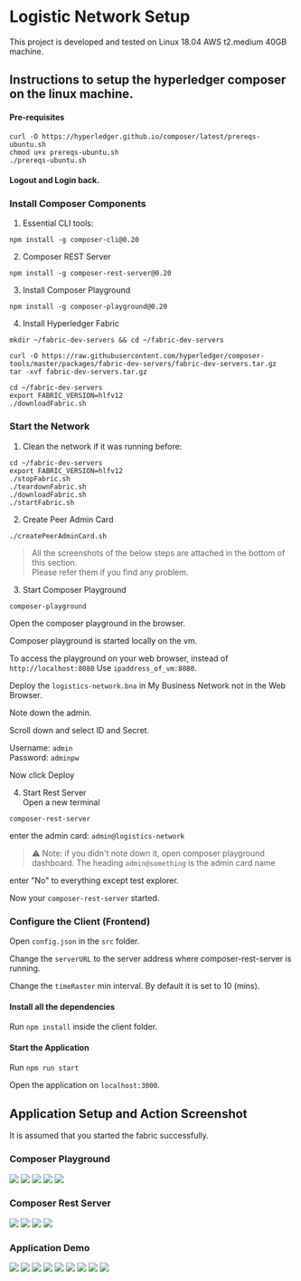 # Logistic Network Setup

This project is developed and tested on Linux 18.04 AWS t2.medium 40GB machine.

## Instructions to setup the hyperledger composer on the linux machine.

#### Pre-requisites

```
curl -O https://hyperledger.github.io/composer/latest/prereqs-ubuntu.sh
chmod u+x prereqs-ubuntu.sh
./prereqs-ubuntu.sh
```   

#### Logout and Login back.

### Install Composer Components

1. Essential CLI tools:

```
npm install -g composer-cli@0.20
```

2. Composer REST Server

```
npm install -g composer-rest-server@0.20
```

3. Install Composer Playground

```
npm install -g composer-playground@0.20
```

4. Install Hyperledger Fabric

```
mkdir ~/fabric-dev-servers && cd ~/fabric-dev-servers

curl -O https://raw.githubusercontent.com/hyperledger/composer-tools/master/packages/fabric-dev-servers/fabric-dev-servers.tar.gz
tar -xvf fabric-dev-servers.tar.gz
```

```
cd ~/fabric-dev-servers
export FABRIC_VERSION=hlfv12
./downloadFabric.sh
```

### Start the Network

1. Clean the network if it was running before:

```
cd ~/fabric-dev-servers
export FABRIC_VERSION=hlfv12
./stopFabric.sh
./teardownFabric.sh
./downloadFabric.sh
./startFabric.sh
```

2. Create Peer Admin Card

```
./createPeerAdminCard.sh
```

> All the screenshots of the below steps are attached in the bottom of this section.   
> Please refer them if you find any problem.  

3. Start Composer Playground

```
composer-playground
```

Open the composer playground in the browser.

Composer playground is started locally on the vm.

To access the playground on your web browser, instead of `http://localhost:8080`
Use `ipaddress_of_vm:8080`.

Deploy the `logistics-network.bna` in My Business Network not in the Web Browser.

Note down the admin.

Scroll down and select ID and Secret.

Username: `admin`  
Password: `adminpw`  

Now click Deploy  

4. Start Rest Server  
   Open a new terminal

```
composer-rest-server
```

enter the admin card: `admin@logistics-network`  

> :warning: Note: if you didn't note down it, open composer playground dashboard. The heading `admin@something` is the admin card name

enter "No" to everything except test explorer.

Now your `composer-rest-server` started.

### Configure the Client (Frontend)

Open `config.json` in the `src` folder.

Change the `serverURL` to the server address where composer-rest-server is running.

Change the `timeRaster` min interval. By default it is set to 10 (mins).

#### Install all the dependencies

Run `npm install` inside the client folder.

#### Start the Application

Run `npm run start`

Open the application on `localhost:3000`.

## Application Setup and Action Screenshot

It is assumed that you started the fabric successfully.

### Composer Playground

<img src="images/playground-1.PNG"/>

<img src="images/playground-2.PNG"/>

<img src="images/playground-3.PNG"/>

<img src="images/playground-4.PNG"/>

<img src="images/playground-5.PNG"/>

### Composer Rest Server

<img src="images/composer-1.PNG"/>

<img src="images/composer-2.PNG"/>

<img src="images/composer-3.PNG"/>

<img src="images/composer-4.PNG"/>

### Application Demo

<img src="images/application-1.PNG"/>

<img src="images/application-2.PNG"/>

<img src="images/application-3.PNG"/>

<img src="images/application-4.PNG"/>

<img src="images/application-5.PNG"/>

<img src="images/application-6.PNG"/>

<img src="images/application-7.PNG"/>

<img src="images/application-8.PNG"/>

<img src="images/application-9.PNG"/>
